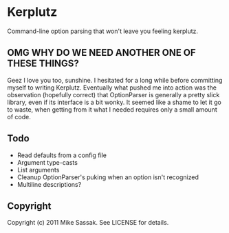 # Kerplutz

Command-line option parsing that won't leave you feeling kerplutz.

## OMG WHY DO WE NEED ANOTHER ONE OF THESE THINGS?

Geez I love you too, sunshine. I hesitated for a long while before
committing myself to writing Kerplutz. Eventually what pushed me into
action was the observation (hopefully correct) that OptionParser is
generally a pretty slick library, even if its interface is a bit wonky.
It seemed like a shame to let it go to waste, when getting from it what
I needed requires only a small amount of code.

## Todo

* Read defaults from a config file
* Argument type-casts
* List arguments
* Cleanup OptionParser's puking when an option isn't recognized
* Multiline descriptions?

## Copyright

Copyright (c) 2011 Mike Sassak. See LICENSE for details.
